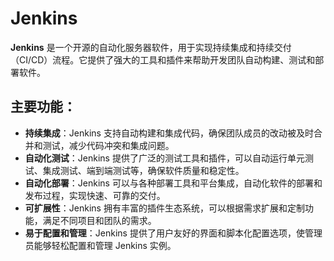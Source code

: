 # Jenkins

**Jenkins** 是一个开源的自动化服务器软件，用于实现持续集成和持续交付（CI/CD）流程。它提供了强大的工具和插件来帮助开发团队自动构建、测试和部署软件。

## 主要功能：

- **持续集成**：Jenkins 支持自动构建和集成代码，确保团队成员的改动被及时合并和测试，减少代码冲突和集成问题。
- **自动化测试**：Jenkins 提供了广泛的测试工具和插件，可以自动运行单元测试、集成测试、端到端测试等，确保软件质量和稳定性。
- **自动化部署**：Jenkins 可以与各种部署工具和平台集成，自动化软件的部署和发布过程，实现快速、可靠的交付。
- **可扩展性**：Jenkins 拥有丰富的插件生态系统，可以根据需求扩展和定制功能，满足不同项目和团队的需求。
- **易于配置和管理**：Jenkins 提供了用户友好的界面和脚本化配置选项，使管理员能够轻松配置和管理 Jenkins 实例。